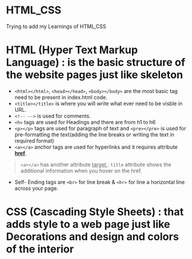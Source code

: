 # HTML_CSS
Trying to add my Learnings of HTML,CSS

# **HTML (Hyper Text Markup Language)** : is the basic structure of the website pages just like skeleton

* `<html></html>`, `<head></head>`, `<body></body>` are the most basic tag need to be present in index.html code.
* `<title></title>` is where you will write what ever need to be visble in URL.
* `<!-- -->` is used for comments.
* `<h>` tags are used for Headings and there are from h1 to h6
*  `<p></p>` tags are used for paragraph of text and `<pre></pre>` is used for pre-formatting the text(adding the line breaks or writing the text in required format)
*  `<a></a>` anchor tags are used for hyperlinks and it requires attribute <ins>**href**</ins>.
  > `<a></a>` has another attribute <ins> target </ins>.
  > `title` attribute shows the additional information when you hover on the href. 
*  Self- Ending tags are `<br>` for line break & `<hr>` for line a horizontal line across your page.

# **CSS (Cascading Style Sheets)** : that adds style to a web page just like Decorations and design and colors of the interior

